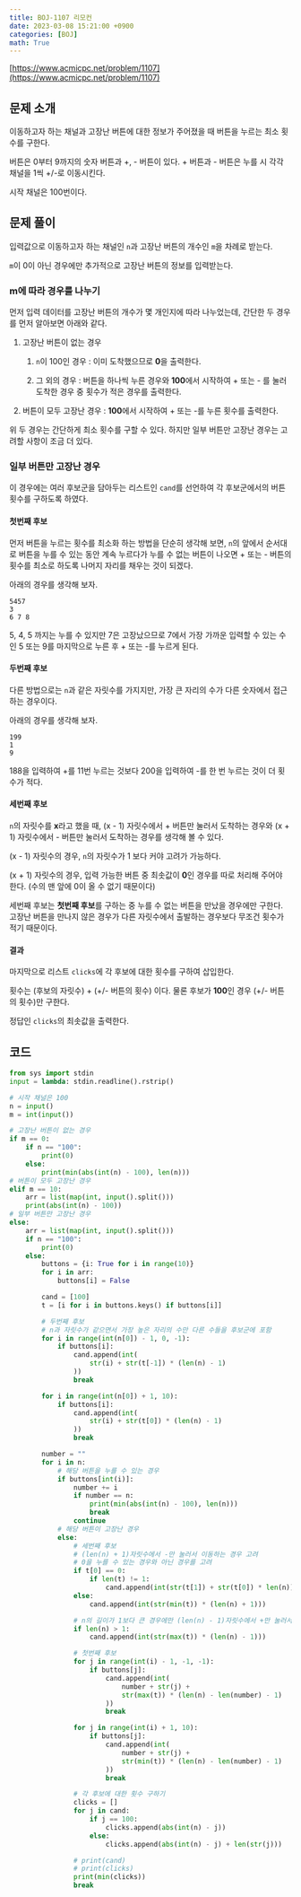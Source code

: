 ```yaml
---
title: BOJ-1107 리모컨
date: 2023-03-08 15:21:00 +0900
categories: [BOJ]
math: True
---
```


[https://www.acmicpc.net/problem/1107](https://www.acmicpc.net/problem/1107)

## 문제 소개

이동하고자 하는 채널과 고장난 버튼에 대한 정보가 주어졌을 때 버튼을 누르는 최소 횟수를 구한다.

버튼은 0부터 9까지의 숫자 버튼과 +, - 버튼이 있다. + 버튼과 - 버튼은 누를 시 각각 채널을 1씩 +/-로 이동시킨다.

시작 채널은 100번이다.

## 문제 풀이

입력값으로 이동하고자 하는 채널인 `n`과 고장난 버튼의 개수인 `m`을 차례로 받는다.

`m`이 0이 아닌 경우에만 추가적으로 고장난 버튼의 정보를 입력받는다.

### m에 따라 경우를 나누기

먼저 입력 데이터를 고장난 버튼의 개수가 몇 개인지에 따라 나누었는데, 간단한 두 경우를 먼저 알아보면 아래와 같다.

1. 고장난 버튼이 없는 경우
   1. `n`이 100인 경우 : 이미 도착했으므로 **0**을 출력한다.
   
   2. 그 외의 경우 : 버튼을 하나씩 누른 경우와 **100**에서 시작하여 + 또는 - 를 눌러 도착한 경우 중 횟수가 적은 경우를 출력한다.

2. 버튼이 모두 고장난 경우 : **100**에서 시작하여 + 또는 -를 누른 횟수를 출력한다.

위 두 경우는 간단하게 최소 횟수를 구할 수 있다. 하지만 일부 버튼만 고장난 경우는 고려할 사항이 조금 더 있다.

### 일부 버튼만 고장난 경우

이 경우에는 여러 후보군을 담아두는 리스트인 `cand`를 선언하여 각 후보군에서의 버튼 횟수를 구하도록 하였다.

#### 첫번째 후보

먼저 버튼을 누르는 횟수를 최소화 하는 방법을 단순히 생각해 보면, `n`의 앞에서 순서대로 버튼을 누를 수 있는 동안 계속 누르다가 누를 수 없는 버튼이 나오면 + 또는 - 버튼의 횟수를 최소로 하도록 나머지 자리를 채우는 것이 되겠다.

아래의 경우를 생각해 보자.

```
5457
3
6 7 8
```

5, 4, 5 까지는 누를 수 있지만 7은 고장났으므로 7에서 가장 가까운 입력할 수 있는 수인 5 또는 9를 마지막으로 누른 후 + 또는 -를 누르게 된다.

#### 두번째 후보

다른 방법으로는 `n`과 같은 자릿수를 가지지만, 가장 큰 자리의 수가 다른 숫자에서 접근하는 경우이다.

아래의 경우를 생각해 보자.

```
199
1
9
```

188을 입력하여 +를 11번 누르는 것보다 200을 입력하여 -를 한 번 누르는 것이 더 횟수가 적다.

#### 세번째 후보

`n`의 자릿수를 **x**라고 했을 때, (x - 1) 자릿수에서 + 버튼만 눌러서 도착하는 경우와 (x + 1) 자릿수에서 - 버튼만 눌러서 도착하는 경우를 생각해 볼 수 있다.

(x - 1) 자릿수의 경우, `n`의 자릿수가 1 보다 커야 고려가 가능하다.

(x + 1) 자릿수의 경우, 입력 가능한 버튼 중 최솟값이 **0**인 경우를 따로 처리해 주어야 한다. (수의 맨 앞에 0이 올 수 없기 때문이다)

세번째 후보는 **첫번째 후보**를 구하는 중 누를 수 없는 버튼을 만났을 경우에만 구한다. 고장난 버튼을 만나지 않은 경우가 다른 자릿수에서 출발하는 경우보다 무조건 횟수가 적기 때문이다.

#### 결과

마지막으로 리스트 `clicks`에 각 후보에 대한 횟수를 구하여 삽입한다.

횟수는 (후보의 자릿수) + (+/- 버튼의 횟수) 이다. 물론 후보가 **100**인 경우 (+/- 버튼의 횟수)만 구한다.

정답인 `clicks`의 최솟값을 출력한다.

## 코드

```python
from sys import stdin
input = lambda: stdin.readline().rstrip()

# 시작 채널은 100
n = input()
m = int(input())

# 고장난 버튼이 없는 경우
if m == 0:
    if n == "100":
        print(0)
    else:
        print(min(abs(int(n) - 100), len(n)))
# 버튼이 모두 고장난 경우
elif m == 10:
    arr = list(map(int, input().split()))
    print(abs(int(n) - 100))
# 일부 버튼만 고장난 경우
else:
    arr = list(map(int, input().split()))
    if n == "100":
        print(0)
    else:
        buttons = {i: True for i in range(10)}
        for i in arr:
            buttons[i] = False

        cand = [100]
        t = [i for i in buttons.keys() if buttons[i]]

        # 두번째 후보
        # n과 자릿수가 같으면서 가장 높은 자리의 수만 다른 수들을 후보군에 포함
        for i in range(int(n[0]) - 1, 0, -1):
            if buttons[i]:
                cand.append(int(
                    str(i) + str(t[-1]) * (len(n) - 1)
                ))
                break

        for i in range(int(n[0]) + 1, 10):
            if buttons[i]:
                cand.append(int(
                    str(i) + str(t[0]) * (len(n) - 1)
                ))
                break

        number = ""
        for i in n:
            # 해당 버튼을 누를 수 있는 경우
            if buttons[int(i)]:
                number += i
                if number == n:
                    print(min(abs(int(n) - 100), len(n)))
                    break
                continue
            # 해당 버튼이 고장난 경우
            else:
                # 세번째 후보
                # (len(n) + 1)자릿수에서 -만 눌러서 이동하는 경우 고려
                # 0을 누를 수 있는 경우와 아닌 경우를 고려
                if t[0] == 0:
                    if len(t) != 1:
                        cand.append(int(str(t[1]) + str(t[0]) * len(n)))
                else:
                    cand.append(int(str(min(t)) * (len(n) + 1)))

                # n의 길이가 1보다 큰 경우에만 (len(n) - 1)자릿수에서 +만 눌러서 이동하는 경우를 고려함
                if len(n) > 1:
                    cand.append(int(str(max(t)) * (len(n) - 1)))

                # 첫번째 후보
                for j in range(int(i) - 1, -1, -1):
                    if buttons[j]:
                        cand.append(int(
                            number + str(j) +
                            str(max(t)) * (len(n) - len(number) - 1)
                        ))
                        break

                for j in range(int(i) + 1, 10):
                    if buttons[j]:
                        cand.append(int(
                            number + str(j) +
                            str(min(t)) * (len(n) - len(number) - 1)
                        ))
                        break

                # 각 후보에 대한 횟수 구하기
                clicks = []
                for j in cand:
                    if j == 100:
                        clicks.append(abs(int(n) - j))
                    else:
                        clicks.append(abs(int(n) - j) + len(str(j)))

                # print(cand)
                # print(clicks)
                print(min(clicks))
                break

```
